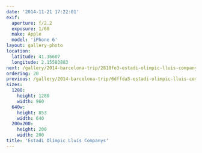 ```yaml
---
date: '2014-11-21 17:22:01'
exif:
  aperture: f/2.2
  exposure: 1/60
  make: Apple
  model: 'iPhone 6'
layout: gallery-photo
location:
  latitude: 41.36607
  longitude: 2.15583883
next: /gallery/2014-barcelona-trip/2810fe3-estadi-olimpic-lluis-companys
ordering: 20
previous: /gallery/2014-barcelona-trip/6dffda5-estadi-olimpic-lluis-companys
sizes:
  1280:
    height: 1280
    width: 960
  640w:
    height: 853
    width: 640
  200x200:
    height: 200
    width: 200
title: 'Estadi Olímpic Lluís Companys'
---
```

